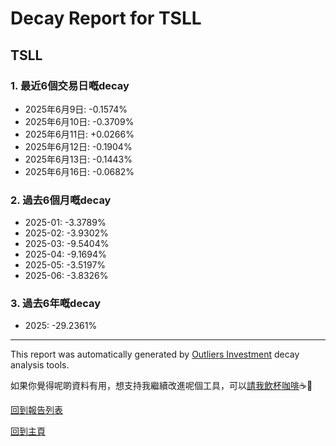 # Decay Report for TSLL

## TSLL

### 1. 最近6個交易日嘅decay

- 2025年6月9日: -0.1574%
- 2025年6月10日: -0.3709%
- 2025年6月11日: +0.0266%
- 2025年6月12日: -0.1904%
- 2025年6月13日: -0.1443%
- 2025年6月16日: -0.0682%

### 2. 過去6個月嘅decay

- 2025-01: -3.3789%
- 2025-02: -3.9302%
- 2025-03: -9.5404%
- 2025-04: -9.1694%
- 2025-05: -3.5197%
- 2025-06: -3.8326%

### 3. 過去6年嘅decay

- 2025: -29.2361%

------------------------------
This report was automatically generated by [Outliers Investment](https://outliersecon.github.io/Outliers-Investment/) decay analysis tools.

如果你覺得呢啲資料有用，想支持我繼續改進呢個工具，可以[請我飲杯咖啡](https://buymeacoffee.com/outliersecon)☕🙏

[回到報告列表](https://outliersecon.github.io/Outliers-Investment/reports/reports_public)

[回到主頁](https://outliersecon.github.io/Outliers-Investment/)
